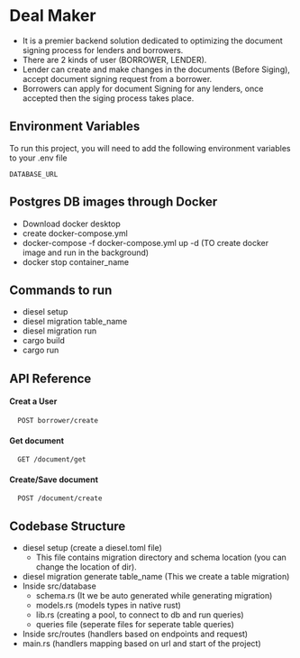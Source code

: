 
# Deal Maker

- It is a premier backend solution dedicated to optimizing the document signing process for lenders and borrowers. 
- There are 2 kinds of user (BORROWER, LENDER). 
- Lender can create and make changes in the documents (Before Siging), accept document signing request from a borrower.
- Borrowers can apply for document Signing for any lenders, once accepted then the siging process takes place.


## Environment Variables

To run this project, you will need to add the following environment variables to your .env file

`DATABASE_URL`


## Postgres DB images through Docker

- Download docker desktop
- create docker-compose.yml 
- docker-compose -f docker-compose.yml up -d   (TO create docker image and run in the background)
- docker stop container_name

## Commands to run 

- diesel setup
- diesel migration table_name
- diesel migration run
- cargo build
- cargo run



## API Reference

#### Creat a User

```http
  POST borrower/create
```

#### Get document

```http
  GET /document/get
```


#### Create/Save document

```http
  POST /document/create
```

## Codebase Structure

- diesel setup (create a diesel.toml file)
    - This file contains migration directory and schema location (you can change the location of dir).
- diesel migration generate table_name (This we create a table migration)
- Inside src/database
    - schema.rs (It we be auto generated while generating migration)
    - models.rs (models types in native rust)
    - lib.rs (creating a pool, to connect to db and run queries)
    - queries file (seperate files for seperate table queries)
- Inside src/routes (handlers based on endpoints and request)
- main.rs (handlers mapping based on url and start of the project)

